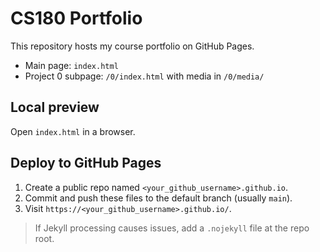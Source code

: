 # CS180 Portfolio

This repository hosts my course portfolio on GitHub Pages.

- Main page: `index.html`
- Project 0 subpage: `/0/index.html` with media in `/0/media/`

## Local preview
Open `index.html` in a browser.

## Deploy to GitHub Pages
1. Create a public repo named `<your_github_username>.github.io`.
2. Commit and push these files to the default branch (usually `main`).
3. Visit `https://<your_github_username>.github.io/`.

> If Jekyll processing causes issues, add a `.nojekyll` file at the repo root.
